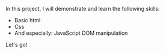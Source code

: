 In this project, I will demonstrate and learn the following skills:

- Basic html 
- Css
- And especially: JavaScript DOM manipulation

Let's go!
